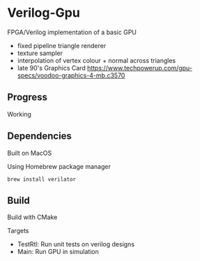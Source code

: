 # Verilog-Gpu

FPGA/Verilog implementation of a basic GPU
- fixed pipeline triangle renderer
- texture sampler
- interpolation of vertex colour + normal across triangles
- late 90's Graphics Card https://www.techpowerup.com/gpu-specs/voodoo-graphics-4-mb.c3570

## Progress

Working 

## Dependencies

Built on MacOS

Using Homebrew package manager
```
brew install verilator 
```

## Build

Build with CMake

Targets 
- TestRtl: Run unit tests on verilog designs
- Main: Run GPU in simulation


